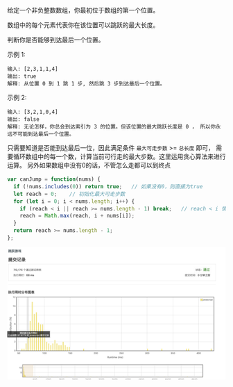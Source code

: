 给定一个非负整数数组，你最初位于数组的第一个位置。

数组中的每个元素代表你在该位置可以跳跃的最大长度。

判断你是否能够到达最后一个位置。

示例 1:

```
输入: [2,3,1,1,4]
输出: true
解释: 从位置 0 到 1 跳 1 步, 然后跳 3 步到达最后一个位置。
```

示例 2:

```
输入: [3,2,1,0,4]
输出: false
解释: 无论怎样，你总会到达索引为 3 的位置。但该位置的最大跳跃长度是 0 ， 所以你永远不可能到达最后一个位置。
```

只需要知道是否能到达最后一位，因此满足条件 ``最大可走步数`` >= ``总长度`` 即可， 需要循环数组中的每一个数，计算当前可行走的最大步数。这里运用贪心算法来进行运算。
另外如果数组中没有0的话，不管怎么走都可以到终点
```javascript
var canJump = function(nums) {
  if (!nums.includes(0)) return true;   // 如果没有0，则直接为true
  let reach = 0;    // 初始化最大可走步数
  for (let i = 0; i < nums.length; i++) {
    if (reach < i || reach >= nums.length - 1) break;   // reach < i 情况一定是出现了0，因此最大值小于当前下标。
    reach = Math.max(reach, i + nums[i]);   
  }
  return reach >= nums.length - 1;
};
```

<img src="../../../static/跳跃游戏.png">
